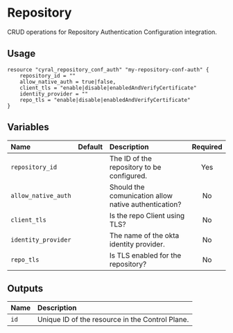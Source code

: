 # Repository

CRUD operations for Repository Authentication Configuration integration.

## Usage

```hcl
resource "cyral_repository_conf_auth" "my-repository-conf-auth" {
    repository_id = ""
    allow_native_auth = true|false,
    client_tls = "enable|disable|enabledAndVerifyCertificate"
    identity_provider = ""
    repo_tls = "enable|disable|enabledAndVerifyCertificate"
}
```

## Variables

|  Name         |  Default  |  Description                                                          | Required |
|:--------------|:---------:|:----------------------------------------------------------------------|:--------:|
| `repository_id`        |           | The ID of the repository to be configured.       | Yes      |
| `allow_native_auth`        |           | Should the comunication allow native authentication?       | No      |
| `client_tls`        |           | Is the repo Client using TLS?       | No      |
| `identity_provider`        |           | The name of the okta identity provider.       | No      |
| `repo_tls`        |           | Is TLS enabled for the repository?       | No      |


## Outputs

|  Name        |  Description                                                        |
|:-------------|:--------------------------------------------------------------------|
| `id`         | Unique ID of the resource in the Control Plane.                     |
